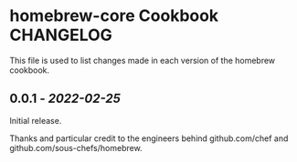 # homebrew-core Cookbook CHANGELOG

This file is used to list changes made in each version of the homebrew cookbook.

## 0.0.1 - _2022-02-25_

Initial release.

Thanks and particular credit to the engineers behind github.com/chef and github.com/sous-chefs/homebrew.
